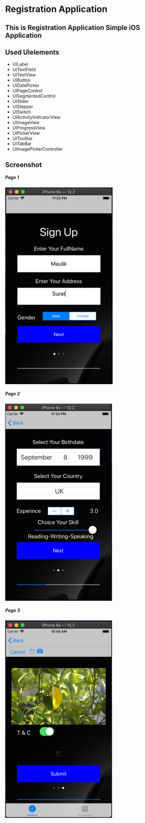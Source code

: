 # Registration Application  
## This is Registration Application Simple iOS Application
## Used UIelements
- UILabel
- UITextField
- UITextView
- UIButton
- UIDatePicker
- UIPageControl
- UISegmentedControl
- UISlider
- UIStepper
- UISwitch
- UIActivityIndicatorView
- UIImageView
- UIProgressView
- UIPickerView
- UIToolbar
- UITabBar
- UIImagePickerController
## Screenshot
##### Page 1
![Page 1](UITemplet/1.png)

##### Page 2
![Page 1](UITemplet/2.png)

##### Page 3
![Page 1](UITemplet/3.png)
